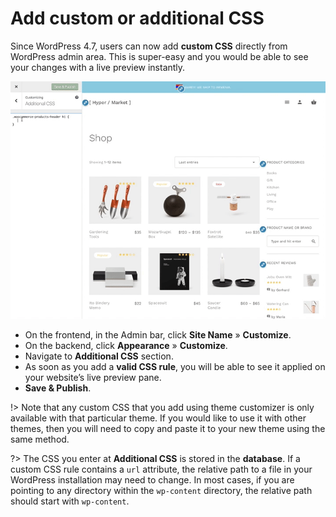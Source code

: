 # Add custom or additional CSS

Since WordPress 4.7, users can now add **custom CSS** directly from WordPress admin area. This is super-easy and you would be able to see your changes with a live preview instantly.

![Add custom or additional CSS](img/add-custom-css.gif)

* On the frontend, in the Admin bar, click **Site Name** » **Customize**.
* On the backend, click **Appearance** » **Customize**.
* Navigate to **Additional CSS** section.
* As soon as you add a **valid CSS rule**, you will be able to see it applied on your website’s live preview pane.
* **Save & Publish**.

!> Note that any custom CSS that you add using theme customizer is only available with that particular theme. If you would like to use it with other themes, then you will need to copy and paste it to your new theme using the same method.

?> The CSS you enter at **Additional CSS** is stored in the **database**. If a custom CSS rule contains a ```url``` attribute, the relative path to a file in your WordPress installation may need to change. In most cases, if you are pointing to any directory within the ```wp-content``` directory, the relative path should start with ```wp-content```.
